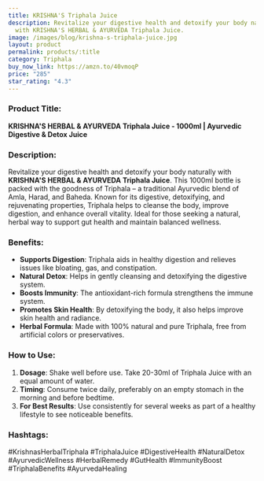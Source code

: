 ```yaml
---
title: KRISHNA'S Triphala Juice
description: Revitalize your digestive health and detoxify your body naturally
  with KRISHNA'S HERBAL & AYURVEDA Triphala Juice.
image: /images/blog/krishna-s-triphala-juice.jpg
layout: product
permalink: products/:title
category: Triphala
buy_now_link: https://amzn.to/40vmoqP
price: "285"
star_rating: "4.3"
---
```

### Product Title:
**KRISHNA'S HERBAL & AYURVEDA Triphala Juice - 1000ml | Ayurvedic Digestive & Detox Juice**

### Description:
Revitalize your digestive health and detoxify your body naturally with **KRISHNA'S HERBAL & AYURVEDA Triphala Juice**. This 1000ml bottle is packed with the goodness of Triphala – a traditional Ayurvedic blend of Amla, Harad, and Baheda. Known for its digestive, detoxifying, and rejuvenating properties, Triphala helps to cleanse the body, improve digestion, and enhance overall vitality. Ideal for those seeking a natural, herbal way to support gut health and maintain balanced wellness.

### Benefits:
- **Supports Digestion**: Triphala aids in healthy digestion and relieves issues like bloating, gas, and constipation.
- **Natural Detox**: Helps in gently cleansing and detoxifying the digestive system.
- **Boosts Immunity**: The antioxidant-rich formula strengthens the immune system.
- **Promotes Skin Health**: By detoxifying the body, it also helps improve skin health and radiance.
- **Herbal Formula**: Made with 100% natural and pure Triphala, free from artificial colors or preservatives.

### How to Use:
1. **Dosage**: Shake well before use. Take 20-30ml of Triphala Juice with an equal amount of water.
2. **Timing**: Consume twice daily, preferably on an empty stomach in the morning and before bedtime.
3. **For Best Results**: Use consistently for several weeks as part of a healthy lifestyle to see noticeable benefits.

### Hashtags:
#KrishnasHerbalTriphala #TriphalaJuice #DigestiveHealth #NaturalDetox #AyurvedicWellness #HerbalRemedy #GutHealth #ImmunityBoost #TriphalaBenefits #AyurvedaHealing
